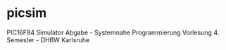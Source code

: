 # picsim
PIC16F84 Simulator Abgabe - Systemnahe Programmierung Vorlesung 4. Semester - DHBW Karlsruhe
